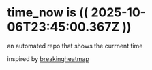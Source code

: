 # time_now is (( 2025-10-06T23:45:00.367Z ))

an automated repo that shows the currnent time

inspired by [breakingheatmap](https://github.com/breakingheatmap/breakingheatmap)